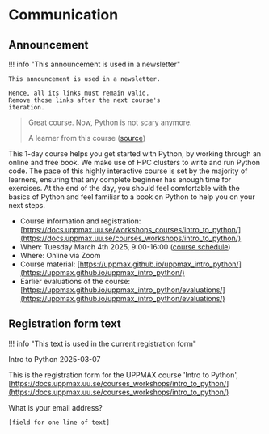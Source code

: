# Communication

## Announcement

!!! info "This announcement is used in a newsletter"

    This announcement is used in a newsletter.

    Hence, all its links must remain valid.
    Remove those links after the next course's
    iteration.

> Great course. Now, Python is not scary anymore.
>
> A learner from this course ([source](https://uppmax.github.io/uppmax_intro_python/evaluations/20240830/))

This 1-day course helps you get started with Python,
by working through an online and free book.
We make use of HPC clusters
to write and run Python code.
The pace of this highly interactive course
is set by the majority of learners,
ensuring that any complete beginner
has enough time for exercises.
At the end of the day, you should feel comfortable with the basics
of Python and feel familiar to a book on Python to help you on your next steps.

- Course information and registration: [https://docs.uppmax.uu.se/workshops_courses/intro_to_python/](https://docs.uppmax.uu.se/courses_workshops/intro_to_python/)
- When: Tuesday March 4th 2025, 9:00-16:00 ([course schedule](https://uppmax.github.io/uppmax_intro_python/overviews/schedule/))
- Where: Online via Zoom
- Course material: [https://uppmax.github.io/uppmax_intro_python/](https://uppmax.github.io/uppmax_intro_python/)
- Earlier evaluations of the course: [https://uppmax.github.io/uppmax_intro_python/evaluations/](https://uppmax.github.io/uppmax_intro_python/evaluations/)


## Registration form text

!!! info "This text is used in the current registration form"

Intro to Python 2025-03-07

This is the registration form for the UPPMAX course 'Intro to Python',
[https://docs.uppmax.uu.se/courses_workshops/intro_to_python/](https://docs.uppmax.uu.se/courses_workshops/intro_to_python/)

What is your email address?

```text
[field for one line of text]
```
